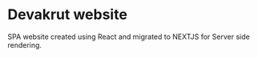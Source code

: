 # Devakrut website
SPA website created using React and migrated to NEXTJS for Server side rendering.
